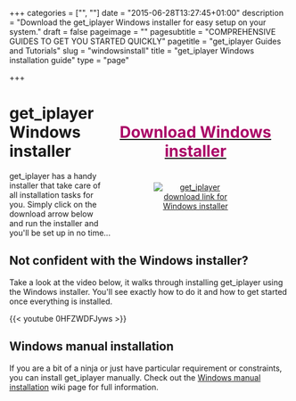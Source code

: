 +++
categories = ["", ""]
date = "2015-06-28T13:27:45+01:00"
description = "Download the get_iplayer Windows installer for easy setup on your system."
draft = false
pageimage = ""
pagesubtitle = "COMPREHENSIVE GUIDES TO GET YOU STARTED QUICKLY"
pagetitle = "get_iplayer Guides and Tutorials"
slug = "windowsinstall"
title = "get_iplayer Windows installation guide"
type = "page"

+++
<div style="float:right;text-align:center;padding:20px;max-width:300px;"><a href="http://www.infradead.org/get_iplayer_win/get_iplayer_setup_latest.exe" title="get_iplayer download link for Windows installer"><h1 style="color:#aa0066;">Download Windows installer</h1><img src="/icons/download.png" style="max-width:150px;margin-top:20px;" alt="get_iplayer download link for Windows installer"/></a></div>

# get_iplayer Windows installer

get_iplayer has a handy installer that take care of all installation tasks for you. Simply click on the download arrow below and run the installer and you'll be set up in no time...

## Not confident with the Windows installer?

Take a look at the video below, it walks through installing get_iplayer using the Windows installer. You'll see exactly how to do it and how to get started once everything is installed.

{{< youtube 0HFZWDFJyws >}}

## Windows manual installation

If you are a bit of a ninja or just have particular requirement or constraints, you can install get_iplayer manually. Check out the [Windows manual installation](/wiki/winmanual) wiki page for full information.
